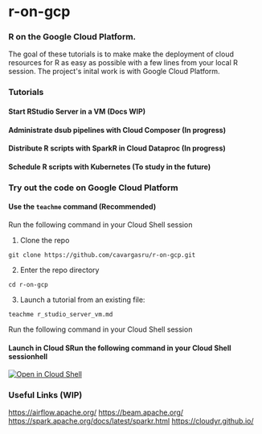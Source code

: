 # r-on-gcp
### R on the Google Cloud Platform.

The goal of these tutorials is to make make the deployment of cloud resources for R as easy as possible with a few lines from your local R session. 
The project's inital work is with Google Cloud Platform.

### Tutorials

#### Start RStudio Server in a VM (Docs WIP)

#### Administrate dsub pipelines with Cloud Composer (In progress)

#### Distribute R scripts with SparkR in Cloud Dataproc (In progress)

#### Schedule R scripts with Kubernetes (To study in the future)

### Try out the code on Google Cloud Platform
#### Use the ```teachme``` command (Recommended)
Run the following command in your Cloud Shell session
1. Clone the repo
```
git clone https://github.com/cavargasru/r-on-gcp.git
```
2. Enter the repo directory
```
cd r-on-gcp
```
3. Launch a tutorial from an existing file:
```
teachme r_studio_server_vm.md
```
Run the following command in your Cloud Shell session
#### Launch in Cloud SRun the following command in your Cloud Shell sessionhell
[![Open in Cloud Shell](https://gstatic.com/cloudssh/images/open-btn.svg)](https://ssh.cloud.google.com/cloudshell/editor?cloudshell_git_repo=https%3A%2F%2Fgithub.com%2Fcavargasru%2Fr-on-gcp)
### Useful Links (WIP)

https://airflow.apache.org/
https://beam.apache.org/
https://spark.apache.org/docs/latest/sparkr.html
https://cloudyr.github.io/


